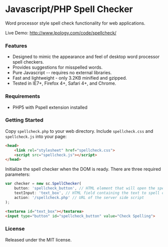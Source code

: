 Javascript/PHP Spell Checker
============================

Word processor style spell check functionality for web applications.

Live Demo: http://www.lpology.com/code/spellcheck/

### Features ###
* Designed to mimic the appearance and feel of desktop word processor spell checkers.
* Provides suggestions for misspelled words.
* Pure Javascript -- requires no external libraries.
* Fast and lightweight - only 3.2KB minified and gzipped.
* Tested in IE7+, Firefox 4+, Safari 4+, and Chrome.

### Requirements ###
* PHP5 with Pspell extension installed

### Getting Started ###
Copy `spellcheck.php` to your web directory. Include `spellcheck.css` and `spellcheck.js` into your page:

```html
<head>
	<link rel="stylesheet" href="spellcheck.css">
	<script src="spellcheck.js"></script>
</head>
```

Initialize the spell checker when the DOM is ready. There are three required parameters:


```javascript
var checker = new sc.SpellChecker(
	button: 'spellcheck_button', // HTML element that will open the spell checker when clicked
	textInput: 'text_box', // HTML field containing the text to spell check
	action: '/spellcheck.php' // URL of the server side script 
);
```

```html
<textarea id="text_box"></textarea>
<input type="button" id="spellcheck_button" value="Check Spelling">
```

### License ###
Released under the MIT license.